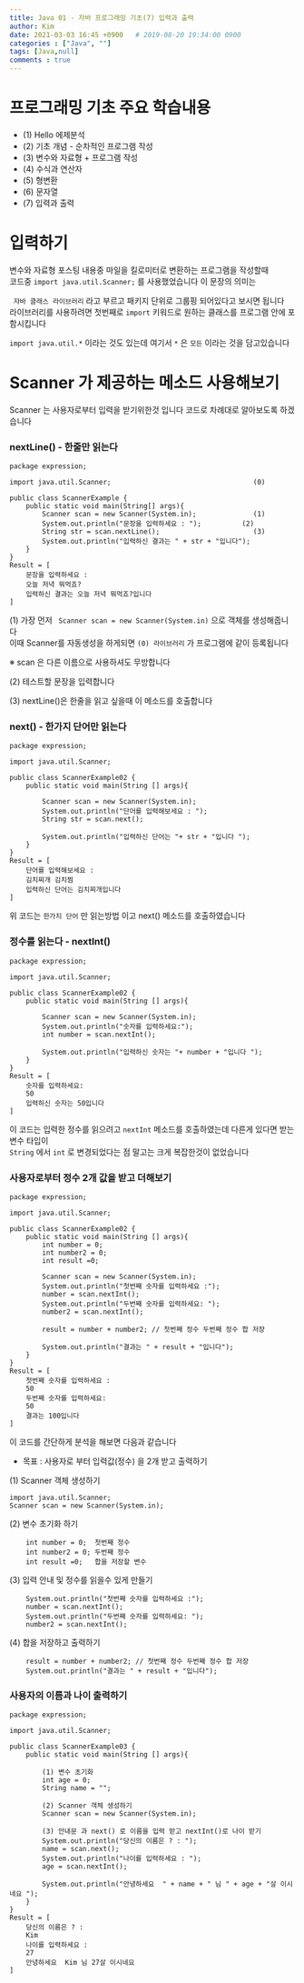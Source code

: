 ```yaml
---
title: Java 01 - 자바 프로그래밍 기초(7) 입력과 출력
author: Kim
date: 2021-03-03 16:45 +0900   # 2019-08-20 19:34:00 0900
categories : ["Java", ""]
tags: [Java,null]
comments : true
---
```


# 프로그래밍 기초 주요 학습내용

* (1) Hello 에제분석
* (2) 기초 개념 - 순차적인 프로그램 작성
* (3) 변수와 자료형 + 프로그램 작성
* (4) 수식과 연산자
* (5) 형변환
* (6) 문자열
* (7) 입력과 출력

# 입력하기

변수와 자료형 포스팅 내용중 마일을 킬로미터로 변환하는 프로그램을 작성할때<br>
코드중 `` import java.util.Scanner; `` 를 사용했었습니다 이 문장의 의미는<br>

`` 자바 클래스 라이브러리`` 라고 부르고 패키지 단위로 그룹핑 되어있다고 보시면 됩니다<br>
라이브러리를 사용하려면 첫번째로 `` import `` 키워드로 원하는 클래스를 프로그램 안에 포함시킵니다<br>

`` import java.util.* `` 이라는 것도 있는데 여기서 `` * `` 은 ``모든`` 이라는 것을 담고있습니다<br>

# Scanner 가 제공하는 메소드 사용해보기

Scanner 는 사용자로부터 입력을 받기위한것 입니다 코드로 차례대로 알아보도록 하겠습니다

### nextLine() - 한줄만 읽는다
```
package expression;

import java.util.Scanner;                                   (0)

public class ScannerExample {
    public static void main(String[] args){
        Scanner scan = new Scanner(System.in);              (1)
        System.out.println("문장을 입력하세요 : ");          (2)
        String str = scan.nextLine();                       (3)
        System.out.println("입력하신 결과는 " + str + "입니다");
    }
}
Result = [
    문장을 입력하세요 : 
    오늘 저녁 뭐먹죠?
    입력하신 결과는 오늘 저녁 뭐먹죠?입니다
]
```
(1) 가장 먼저 `` Scanner scan = new Scanner(System.in)`` 으로 객체를 생성해줍니다<br>
    이때 Scanner를 자동생성을 하게되면 ``(0) 라이브러리`` 가 프로그램에 같이 등록됩니다<br>
    
※ scan 은 다른 이름으로 사용하셔도 무방합니다<br>

(2) 테스트할 문장을 입력합니다<br>

(3) nextLine()은 한줄을 읽고 싶을때 이 메소드를 호출합니다

### next() - 한가지 단어만 읽는다

```
package expression;

import java.util.Scanner;

public class ScannerExample02 {
    public static void main(String [] args){

        Scanner scan = new Scanner(System.in);
        System.out.println("단어를 입력해보세요 : ");
        String str = scan.next();

        System.out.println("입력하신 단어는 "+ str + "입니다 ");
    }
}
Result = [
    단어를 입력해보세요 : 
    김치찌개 김치찜
    입력하신 단어는 김치찌개입니다 
]
```

위 코드는 `` 한가지 단어 `` 만 읽는방법 이고 next() 메소드를 호출하였습니다<br>

### 정수를 읽는다 - nextInt()

```
package expression;

import java.util.Scanner;

public class ScannerExample02 {
    public static void main(String [] args){

        Scanner scan = new Scanner(System.in);
        System.out.println("숫자를 입력하세요:");
        int number = scan.nextInt();

        System.out.println("입력하신 숫자는 "+ number + "입니다 ");
    }
}
Result = [
    숫자를 입력하세요:
    50
    입력하신 숫자는 50입니다
]
```

이 코드는 입력한 정수를 읽으려고 `` nextInt `` 메소드를 호출하였는데 다른게 있다면 받는 변수 타입이<br>
`` String `` 에서 `` int `` 로 변경되었다는 점 말고는 크게 복잡한것이 없었습니다<br>

### 사용자로부터 정수 2개 값을 받고 더해보기

```
package expression;

import java.util.Scanner;

public class ScannerExample02 {
    public static void main(String [] args){
        int number = 0;
        int number2 = 0;
        int result =0;
        
        Scanner scan = new Scanner(System.in);
        System.out.println("첫번째 숫자를 입력하세요 :");
        number = scan.nextInt();
        System.out.println("두번째 숫자를 입력하세요: ");
        number2 = scan.nextInt();
        
        result = number + number2; // 첫번째 정수 두번째 정수 합 저장
        
        System.out.println("결과는 " + result + "입니다");
    }
}
Result = [
    첫번째 숫자를 입력하세요 :
    50
    두번째 숫자를 입력하세요: 
    50
    결과는 100입니다
]
```
이 코드를 간단하게 분석을 해보면 다음과 같습니다<br>
* 목표 : 사용자로 부터 입력값(정수) 을 2개 받고 출력하기

(1) Scanner 객체 생성하기 <br>

```
import java.util.Scanner;
Scanner scan = new Scanner(System.in);
```

(2) 변수 초기화 하기<br>

```
    int number = 0;  첫번째 정수
    int number2 = 0; 두번째 정수
    int result =0;   합을 저장할 변수
```

(3) 입력 안내 및 정수를 읽을수 있게 만들기

```
    System.out.println("첫번째 숫자를 입력하세요 :");
    number = scan.nextInt();
    System.out.println("두번째 숫자를 입력하세요: ");
    number2 = scan.nextInt();
```

(4) 합을 저장하고 출력하기

```
    result = number + number2; // 첫번째 정수 두번째 정수 합 저장
    System.out.println("결과는 " + result + "입니다");
```

### 사용자의 이름과 나이 출력하기

```
package expression;

import java.util.Scanner;

public class ScannerExample03 {
    public static void main(String [] args){

        (1) 변수 초기화
        int age = 0;
        String name = "";
        
        (2) Scanner 객체 생성하기
        Scanner scan = new Scanner(System.in);  

        (3) 안내문 과 next() 로 이름을 입력 받고 nextInt()로 나이 받기
        System.out.println("당신의 이름은 ? : ");
        name = scan.next();                     
        System.out.println("나이를 입력하세요 : ");
        age = scan.nextInt();

        System.out.println("안녕하세요  " + name + " 님 " + age + "살 이시네요 ");
    }
}
Result = [
    당신의 이름은 ? : 
    Kim
    나이를 입력하세요 : 
    27
    안녕하세요  Kim 님 27살 이시네요 
]
```

